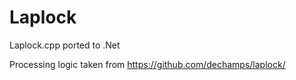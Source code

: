# Laplock
Laplock.cpp ported to .Net

Processing logic taken from
https://github.com/dechamps/laplock/
